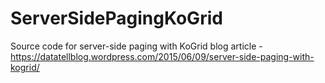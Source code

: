 # ServerSidePagingKoGrid
Source code for server-side paging with KoGrid blog article - https://datatellblog.wordpress.com/2015/06/09/server-side-paging-with-kogrid/
